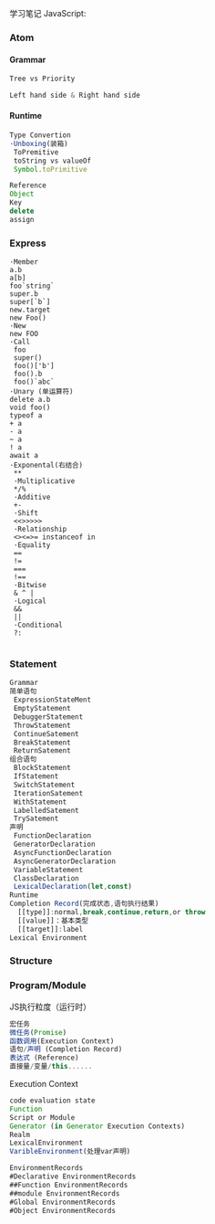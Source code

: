 学习笔记
JavaScript:

### Atom

#### Grammar

```javascript 
Tree vs Priority

Left hand side & Right hand side 
```

#### Runtime

```javascript 
Type Convertion
·Unboxing(装箱)
 ToPremitive
 toString vs valueOf
 Symbol.toPrimitive

Reference
Object
Key
delete
assign
```

### Express

```javajscript
·Member
a.b
a[b]
foo`string`
super.b
super[`b`]
new.target
new Foo()
·New
new FOO
·Call
 foo
 super()
 foo()['b']
 foo().b
 foo()`abc`
·Unary (单运算符)
delete a.b
void foo()
typeof a
+ a
- a
~ a
! a
await a
·Exponental(右结合)
 **
 ·Multiplicative
 */%
 ·Additive
 +-
 ·Shift
 <<>>>>>
 ·Relationship
 <><=>= instanceof in
 ·Equality
 ==
 !=
 ===
 !==
 ·Bitwise
 & ^ |
 ·Logical
 &&
 ||
 ·Conditional
 ?:
 

```

### Statement

```javascript
Grammar
简单语句
 ExpressionStateMent
 EmptyStatement
 DebuggerStatement
 ThrowStatement
 ContinueSatement
 BreakStatement
 ReturnSatement
组合语句
 BlockStatement
 IfStatement
 SwitchStatement
 IterationSatement
 WithStatement
 LabelledSatement
 TrySatement
声明
 FunctionDeclaration
 GeneratorDeclaration
 AsyncFunctionDeclaration
 AsyncGeneratorDeclaration
 VariableStatement
 ClassDeclaration
 LexicalDeclaration(let,const)
Runtime
Completion Record(完成状态,语句执行结果)
  [[type]]:normal,break,continue,return,or throw
  [[value]]：基本类型
  [[target]]:label
Lexical Environment
```



### Structure

### Program/Module

JS执行粒度（运行时）

```javascript
宏任务
微任务(Promise)
函数调用(Execution Context)
语句/声明 (Completion Record)
表达式 (Reference)
直接量/变量/this......
```

Execution Context

```javascript
code evaluation state
Function
Script or Module
Generator (in Generator Execution Contexts) 
Realm
LexicalEnvironment
VaribleEnvironment(处理var声明)

EnvironmentRecords
#Declarative EnvironmentRecords
##Function EnvironmentRecords
##module EnvironmentRecords
#Global EnvironmentRecords
#Object EnvironmentRecords
```





